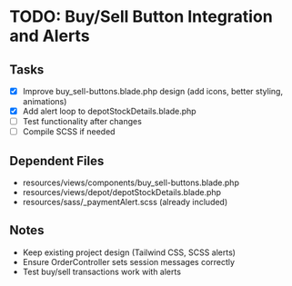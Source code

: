 # TODO: Buy/Sell Button Integration and Alerts

## Tasks
- [x] Improve buy_sell-buttons.blade.php design (add icons, better styling, animations)
- [x] Add alert loop to depotStockDetails.blade.php
- [ ] Test functionality after changes
- [ ] Compile SCSS if needed

## Dependent Files
- resources/views/components/buy_sell-buttons.blade.php
- resources/views/depot/depotStockDetails.blade.php
- resources/sass/_paymentAlert.scss (already included)

## Notes
- Keep existing project design (Tailwind CSS, SCSS alerts)
- Ensure OrderController sets session messages correctly
- Test buy/sell transactions work with alerts
